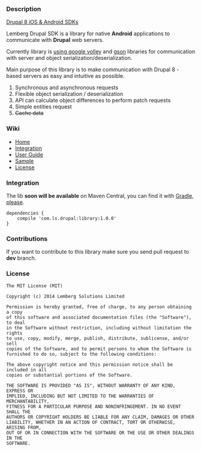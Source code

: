 ### Description

[Drupal 8 iOS & Android SDKs](http://drupalsdk.com)

Lemberg Drupal SDK is a library for native **Android** applications to communicate with **Drupal** web servers.

Currently library is [using google volley] and [gson] libraries for communication with server and object serialization/deserialization.

Main purpose of this library is to make communication with Drupal 8 - based servers as easy and intuitive as possible.

1. Synchronous and asynchronous requests
2. Flexible object serialization / deserialization
3. API can calculate object differences to perform patch requests
4. Simple entities request
5. <strike>Cache data</strike>

### Wiki

* [Home]
* [Integration]
* [User Guide]
* [Sample]
* [License]

### Integration

The lib **soon will be available** on Maven Central, you can find it with [Gradle, please].

```
dependencies {
    compile 'com.ls.drupal:library:1.0.0'
}
```

### Contributions

If you want to contribute to this library make sure you send pull request to **dev** branch.

### License

```
The MIT License (MIT)

Copyright (c) 2014 Lemberg Solutions Limited

Permission is hereby granted, free of charge, to any person obtaining a copy
of this software and associated documentation files (the "Software"), to deal
in the Software without restriction, including without limitation the rights
to use, copy, modify, merge, publish, distribute, sublicense, and/or sell
copies of the Software, and to permit persons to whom the Software is
furnished to do so, subject to the following conditions:

The above copyright notice and this permission notice shall be included in all
copies or substantial portions of the Software.

THE SOFTWARE IS PROVIDED "AS IS", WITHOUT WARRANTY OF ANY KIND, EXPRESS OR
IMPLIED, INCLUDING BUT NOT LIMITED TO THE WARRANTIES OF MERCHANTABILITY,
FITNESS FOR A PARTICULAR PURPOSE AND NONINFRINGEMENT. IN NO EVENT SHALL THE
AUTHORS OR COPYRIGHT HOLDERS BE LIABLE FOR ANY CLAIM, DAMAGES OR OTHER
LIABILITY, WHETHER IN AN ACTION OF CONTRACT, TORT OR OTHERWISE, ARISING FROM,
OUT OF OR IN CONNECTION WITH THE SOFTWARE OR THE USE OR OTHER DEALINGS IN THE
SOFTWARE.
```

[using google volley]:https://android.googlesource.com/platform/frameworks/volley
[gson]:https://code.google.com/p/google-gson/
[Home]:https://github.com/jaranetwork/d8androidsdk/wiki
[Integration]:https://github.com/jaranetwork/d8androidsdk/wiki/Integration
[User Guide]:https://github.com/jaranetwork/d8androidsdk/wiki/User-Guide
[Sample]:https://github.com/jaranetwork/d8androidsdk/wiki/Sample
[License]:https://github.com/jaranetwork/d8androidsdk/wiki/License
[Gradle, please]:http://gradleplease.appspot.com/
